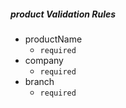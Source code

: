 ##### product Validation Rules

- productName
	- `required`
- company 
	- `required`
- branch
	- `required`
